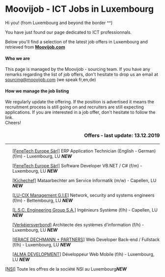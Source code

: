 # Moovijob - ICT Jobs in Luxembourg

Hi you! (from Luxembourg and beyond the border ^^)

You have just found our page dedicated to ICT professionnals. 

Below you'll find a selection of the latest job offers in Luxembourg and retrieved from <b><a href="https://en.moovijob.com">Moovijob.com</a></b>

<h4>Who we are</h4>
This page is managed by the Moovijob - sourcing team. If you have any remarks regarding the list of job offers, don't hesitate to drop us an email at <a href="mailto:sourcing@moovijob.com?subject=Contact from Github/Moovijob" title="">sourcing@moovijob.com</a> (we speak fr,en,de)

<h4>How we manage the job listing</h4>
We regularly update the offering. If the position is advertised it means the recruitment process is still going on and recruiters are still expecting applications.
If you are interested in a job offer, don't hesitate to follow the link.

<br>
Cheers!
<br>

<h3 align="right">Offers - last update: 13.12.2019</h3>


<div>
<hr class="separation" />
</div>

<ul> <! -- LISTE A PUCE AVEC OFFRE D'EMPLOI --> 

<a href="https://www.moovijob.com/company/fenetech-europe-sarl/job/en/job-ad-fair-moovijob-tour-luxembourg-erp-applications-engineer" target="_blank">[FeneTech Europe Sàrl]</a> 
ERP Application Technician (English - German) (f/m) - Luxembourg, LU <b><i>NEW</i></b> 

<a href="https://www.moovijob.com/company/fenetech-europe-sarl/job/en/software-developer-16" target="_blank">[FeneTech Europe Sàrl]</a> Software Developer VB.NET / C# (f/m) - Luxembourg, LU <b><i>NEW</i></b>

<a href="https://www.moovijob.com/company/kichechef/job/lu/mataarbechter-am-service-informatik" target="_blank">[Kichechef]</a> Mataarbechter am Service Informatik (m/w) - Capellen, LU <b><i>NEW</i></b>

<a href="https://www.moovijob.com/company/lu-cix/job/en/network-security-and-systems-engineers" target="_blank">[LU-CIX Management G.I.E]</a> Network, security and systems engineers (f/m) - Bettembourg, LU <b><i>NEW</i></b>

<a href="https://www.moovijob.com/company/l-s-c-engineering-group-s-a/job/fr/ingenieur-systeme" target="_blank">[L.S.C. Engineering Group S.A.]</a> Ingénieurs Système (f/h) - Capellen, LU <b><i>NEW</i></b>

<a href="https://www.moovijob.com/company/verkeiersverbond/job/fr/architecte-des-systemes-d-information" target="_blank">[Verkéiersverbond]</a> 
Architecte des systèmes d’information (f/h) - Luxembourg, LU <b><i>NEW</i></b>

<a href="https://www.moovijob.com/company/ierace-dechmann-partners/job/fr/web-developer-back-end-fullstack" target="_blank">[IERACE DECHMANN + PARTNERS]</a> Web Developer Back-end / Fullstack (f/h) - Luxembourg, LU <b><i>NEW</i></b>

<a href="https://www.moovijob.com/company/alma-development/job/fr/developpeur-web-mobile-2" target="_blank">[ALMA DEVELOPMENT]</a> Développeur Web Mobile (f/h) - Luxembourg, LU <b><i>NEW</i></b>
</ul>

<a href="https://www.moovijob.com/company/nsi/" target="_blank">[NSI]</a> 
Toute les offres de la société NSI au Luxembourg<b><i>NEW</i></b> 

